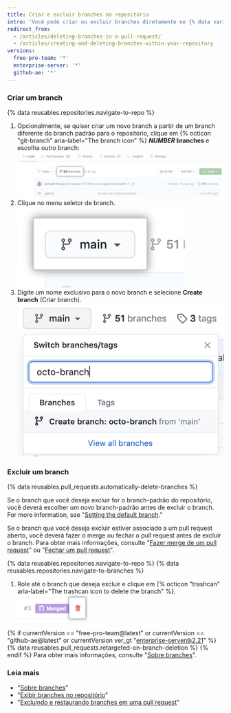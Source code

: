 ```yaml
---
title: Criar e excluir branches no repositório
intro: 'Você pode criar ou excluir branches diretamente no {% data variables.product.product_name %}.'
redirect_from:
  - /articles/deleting-branches-in-a-pull-request/
  - /articles/creating-and-deleting-branches-within-your-repository
versions:
  free-pro-team: '*'
  enterprise-server: '*'
  github-ae: '*'
---
```


### Criar um branch

{% data reusables.repositories.navigate-to-repo %}

1. Opcionalmente, se quiser criar um novo branch a partir de um branch diferente do branch padrão para o repositório, clique em {% octicon "git-branch" aria-label="The branch icon" %} **<em>NUMBER</em> branches** e escolha outro branch: ![Link de branches numa página de visão geral](/assets/images/help/branches/branches-link.png)
1. Clique no menu seletor de branch. ![menu seletor de branch](/assets/images/help/branch/branch-selection-dropdown.png)
1. Digite um nome exclusivo para o novo branch e selecione **Create branch** (Criar branch). ![caixa de texto de criação de branch](/assets/images/help/branch/branch-creation-text-box.png)

### Excluir um branch

{% data reusables.pull_requests.automatically-delete-branches %}

Se o branch que você deseja excluir for o branch-padrão do repositório, você deverá escolher um novo branch-padrão antes de excluir o branch. For more information, see "[Setting the default branch](/github/administering-a-repository/setting-the-default-branch)."

Se o branch que você deseja excluir estiver associado a um pull request aberto, você deverá fazer o merge ou fechar o pull request antes de excluir o branch. Para obter mais informações, consulte "[Fazer merge de um pull request](/github/collaborating-with-issues-and-pull-requests/merging-a-pull-request)" ou "[Fechar um pull request](/github/collaborating-with-issues-and-pull-requests/closing-a-pull-request)".

{% data reusables.repositories.navigate-to-repo %}
{% data reusables.repositories.navigate-to-branches %}
1. Role até o branch que deseja excluir e clique em {% octicon "trashcan" aria-label="The trashcan icon to delete the branch" %}. ![excluir o branch](/assets/images/help/branches/branches-delete.png)

{% if currentVersion == "free-pro-team@latest" or currentVersion == "github-ae@latest" or currentVersion ver_gt "enterprise-server@2.21" %}
{% data reusables.pull_requests.retargeted-on-branch-deletion %}
{% endif %}
Para obter mais informações, consulte "[Sobre branches](/github/collaborating-with-issues-and-pull-requests/about-branches#working-with-branches)".

### Leia mais

- "[Sobre branches](/github/collaborating-with-issues-and-pull-requests/about-branches)"
- "[Exibir branches no repositório](/github/administering-a-repository/viewing-branches-in-your-repository)"
- "[Excluindo e restaurando branches em uma pull request](/github/administering-a-repository/deleting-and-restoring-branches-in-a-pull-request)"
